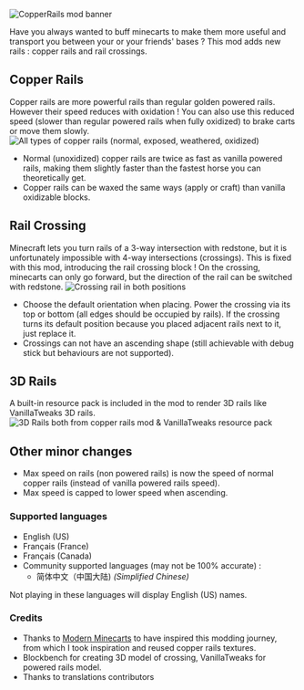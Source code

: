 ![CopperRails mod banner](https://cdn.modrinth.com/data/cached_images/a4e82e1941e032b59ce2e7bf1f88d28be0551445.png)

Have you always wanted to buff minecarts to make them more useful and transport you between your or your friends' bases ? This mod adds new rails : copper rails and rail crossings.

## Copper Rails

Copper rails are more powerful rails than regular golden powered rails. However their speed reduces with oxidation ! You can also use this reduced speed (slower than regular powered rails when fully oxidized) to brake carts or move them slowly.
![All types of copper rails (normal, exposed, weathered, oxidized)](https://cdn.modrinth.com/data/cached_images/e93a3b001663750f4ea296e8f58fdd12e4c62baf.png)
- Normal (unoxidized) copper rails are twice as fast as vanilla powered rails, making them slightly faster than the fastest horse you can theoretically get.
- Copper rails can be waxed the same ways (apply or craft) than vanilla oxidizable blocks.

## Rail Crossing
Minecraft lets you turn rails of a 3-way intersection with redstone, but it is unfortunately impossible with 4-way intersections (crossings). This is fixed with this mod, introducing the rail crossing block ! On the crossing, minecarts can only go forward, but the direction of the rail can be switched with redstone.
![Crossing rail in both positions](https://cdn.modrinth.com/data/cached_images/e298bd42cfe1c1defe6cff9bd3eb7cfb7ecf525f.png)
- Choose the default orientation when placing. Power the crossing via its top or bottom (all edges should be occupied by rails). If the crossing turns its default position because you placed adjacent rails next to it, just replace it.
- Crossings can not have an ascending shape (still achievable with debug stick but behaviours are not supported).

## 3D Rails

A built-in resource pack is included in the mod to render 3D rails like VanillaTweaks 3D rails.
![3D Rails both from copper rails mod & VanillaTweaks resource pack](https://cdn.modrinth.com/data/cached_images/260d8ef5899c39017f091af774a35941ff95e459.png)

## Other minor changes
- Max speed on rails (non powered rails) is now the speed of normal copper rails (instead of vanilla powered rails speed).
- Max speed is capped to lower speed when ascending.

### Supported languages
- English (US)
- Français (France)
- Français (Canada)
- Community supported languages (may not be 100% accurate) :
  - 简体中文（中国大陆) *(Simplified Chinese)*

Not playing in these languages will display English (US) names.

### Credits
- Thanks to [Modern Minecarts](https://www.curseforge.com/minecraft/mc-mods/modernminecarts) to have inspired this modding journey, from which I took inspiration and reused copper rails textures.
- Blockbench for creating 3D model of crossing, VanillaTweaks for powered rails model.
- Thanks to translations contributors